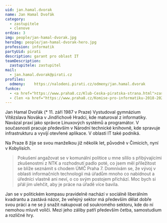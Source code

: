 ```yaml
---
uid: jan.hamal.dvorak
name: Jan Hamal Dvořák
category:
  - zastupitele
  - clenove
ordzas: 3
img: people/jan-hamal-dvorak.jpg
heroImg: people/jan-hamal-dvorak-hero.jpg
profession: informatik
partyUid: pirati
description: garant pro oblast IT
teamDescription:
  zastupitele: zastupitel
mail:
  - jan.hamal.dvorak@pirati.cz
profiles:
  odmeny:    https://nalodeni.pirati.cz/odmeny/jan.hamal.dvorak
funkce:
  - <a href="https://www.praha8.cz/Klub-Ceska-piratska-strana.html">zastupitel</a>
  - člen <a href="https://www.praha8.cz/Komise-pro-informatiku-2018-2022.html">Komise pro informatiku</a>
---
```


Jan Hamal Dvořák (* 11. září 1987 v Praze) Vystudoval gymnázium Vítězslava Nováka v Jindřichově Hradci, kde maturoval z informatiky. Navázal praxí jako správce Linuxových systémů a programátor. V současnosti pracuje především v Národní technické knihovně, kde spravuje infrastrukturu a vyvíjí otevřené aplikace. V oblasti IT také podniká.

Na Praze 8 žije se svou manželkou již několik let, původně v Čimicích, nyní v Kobylisích.

> Pokušení angažovat se v komunální politice u mne sílilo s přibývajícími zkušenostmi z NTK a rozhodnutí padlo poté, co jsem měl příležitost se blíže seznámit s chodem ÚMČ Praha 7. Domnívám se, že vývoj v oblasti informačních technologií má úřadům mnoho co nabídnout a úředníci vlastně ani neví, o co svým postojem přichází. Moc bych si přál jim ulehčit, aby je práce na úřadě více bavila.

Jan se v politickém kompasu pravidelně nachází v sociálně liberálním kvadrantu a zastává názor, že veřejný sektor má především dělat dobře svou práci a ne se ji snažit nakupovat od soukromého sektoru, kde do ní nemohou mluvit voliči. Mezi jeho záliby patří především četba, samostudium a rozličné hry.

